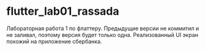 # flutter_lab01_rassada

Лабораторная работа 1 по флаттеру.
Предыдущие версии не коммитил и не заливал, поэтому версия будет только одна.
Реализованный UI экран похожий на приложение сбербанка.
